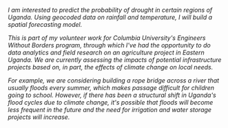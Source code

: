 *I am interested to predict the probability of drought in certain regions of Uganda.
Using geocoded data on rainfall and temperature, I will build a spatial forecasting model.*

*This is part of my volunteer work for Columbia University's Engineers Without Borders
program, through which I've had the opportunity to do data analytics and field research
on an agriculture project in Eastern Uganda. We are currently assessing the impacts
of potential infrastructure projects based on, in part, the effects of climate change on
local needs.*

*For example, we are considering building a rope bridge across a river that usually floods
every summer, which makes passage difficult for children going to school. However, if
there has been a structural shift in Uganda's flood cycles due to climate change,
it's possible that floods will become less frequent in the future and the need for
irrigation and water storage projects will increase.*
